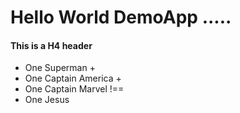 # Hello World DemoApp .....
 
#### This is a H4 header

- One Superman +
- One Captain America + 
- One Captain Marvel !==
- One Jesus

